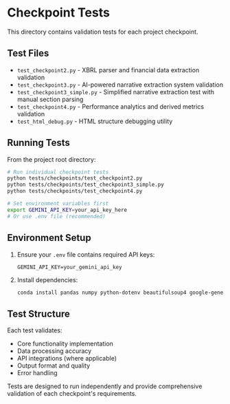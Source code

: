 # Checkpoint Tests

This directory contains validation tests for each project checkpoint.

## Test Files

- `test_checkpoint2.py` - XBRL parser and financial data extraction validation
- `test_checkpoint3.py` - AI-powered narrative extraction system validation  
- `test_checkpoint3_simple.py` - Simplified narrative extraction test with manual section parsing
- `test_checkpoint4.py` - Performance analytics and derived metrics validation
- `test_html_debug.py` - HTML structure debugging utility

## Running Tests

From the project root directory:

```bash
# Run individual checkpoint tests
python tests/checkpoints/test_checkpoint2.py
python tests/checkpoints/test_checkpoint3_simple.py  
python tests/checkpoints/test_checkpoint4.py

# Set environment variables first
export GEMINI_API_KEY=your_api_key_here
# Or use .env file (recommended)
```

## Environment Setup

1. Ensure your `.env` file contains required API keys:
   ```
   GEMINI_API_KEY=your_gemini_api_key
   ```

2. Install dependencies:
   ```bash
   conda install pandas numpy python-dotenv beautifulsoup4 google-generativeai
   ```

## Test Structure

Each test validates:
- Core functionality implementation
- Data processing accuracy
- API integrations (where applicable)
- Output format and quality
- Error handling

Tests are designed to run independently and provide comprehensive validation of each checkpoint's requirements.